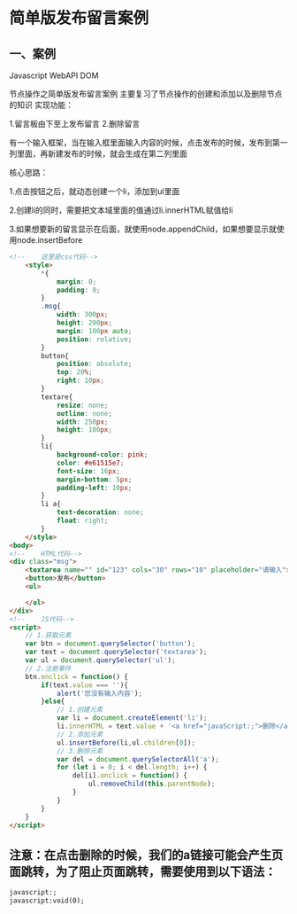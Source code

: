 # 简单版发布留言案例

## 一、案例

Javascript WebAPI DOM

节点操作之简单版发布留言案例
主要复习了节点操作的创建和添加以及删除节点的知识
实现功能：

1.留言板由下至上发布留言
2.删除留言

有一个输入框架，当在输入框里面输入内容的时候，点击发布的时候，发布到第一列里面，再新建发布的时候，就会生成在第二列里面

核心思路：

1.点击按钮之后，就动态创建一个li，添加到ul里面

2.创建li的同时，需要把文本域里面的值通过li.innerHTML赋值给li

3.如果想要新的留言显示在后面，就使用node.appendChild，如果想要显示就使用node.insertBefore



```html
<!--    这里是css代码-->
    <style>
        *{
            margin: 0;
            padding: 0;
        }
        .msg{
            width: 300px;
            height: 200px;
            margin: 100px auto;
            position: relative;
        }
        button{
            position: absolute;
            top: 20%;
            right: 10px;
        }
        textare{
            resize: none;
            outline: none;
            width: 250px;
            height: 100px;
        }
        li{
            background-color: pink;
            color: #e61515e7;
            font-size: 16px;
            margin-bottom: 5px;
            padding-left: 10px;
        }
        li a{
            text-decoration: none;
            float: right;
        }
    </style>
<body>
<!--    HTML代码-->
<div class="msg">
    <textarea name="" id="123" cols="30" rows="10" placeholder="请输入"></textarea>
    <button>发布</button>
    <ul>

    </ul>
</div>
<!--    JS代码-->
<script>
    // 1.获取元素
    var btn = document.querySelector('button');
    var text = document.querySelector('textarea');
    var ul = document.querySelector('ul');
    // 2.注册事件
    btn.onclick = function() {
        if(text.value === ''){
            alert('您没有输入内容');
        }else{
            // 1.创建元素
            var li = document.createElement('li');
            li.innerHTML = text.value + '<a href="javaScript:;">删除</a>'
            // 2.添加元素
            ul.insertBefore(li,ul.children[0]);
            // 3.删除元素
            var del = document.querySelectorAll('a');
            for (let i = 0; i < del.length; i++) {
                del[i].onclick = function() {
                    ul.removeChild(this.parentNode);
                }
            }
        }
    }
</script>
```

## 注意：在点击删除的时候，我们的a链接可能会产生页面跳转，为了阻止页面跳转，需要使用到以下语法：

```html
javascript:;
javascript:void(0);
```



